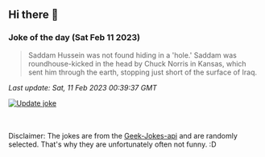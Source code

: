 ## Hi there 👋

### Joke of the day (Sat Feb 11 2023)
<!-- joke -->
>Saddam Hussein was not found hiding in a 'hole.' Saddam was roundhouse-kicked in the head by Chuck Norris in Kansas, which sent him through the earth, stopping just short of the surface of Iraq.
<!-- /joke -->

*Last update: Sat, 11 Feb 2023 00:39:37 GMT*

[![Update joke](https://github.com/nclskfm/nclskfm/actions/workflows/joke.yml/badge.svg)](https://github.com/nclskfm/nclskfm/actions/workflows/joke.yml)

<br><br>
Disclaimer: The jokes are from the [Geek-Jokes-api](https://github.com/sameerkumar18/geek-joke-api) and are randomly selected. That's why they are unfortunately often not funny. :D
